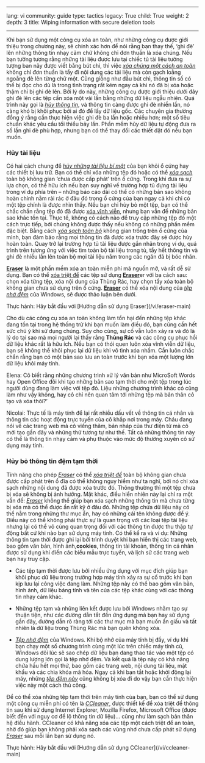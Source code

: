 

---

lang: vi
community: guide
type: tactics
legacy: True
child: True
weight: 2
depth: 3
title: Wiping information with secure deletion tools

---

Khi bạn sử dụng một công cụ xóa an toàn, như những công cụ được giới thiệu trong chương này, sẽ chính xác hơn để nói rằng bạn thay thế, ‘ghi đè’ lên những thông tin nhạy cảm chứ không chỉ đơn thuần là xóa chúng. Nếu bạn tưởng tượng rằng những tài liệu được lưu tại chiếc tủ tài liệu tưởng tượng ban nãy được viết bằng bút chì, thì việc [*xóa chúng một cách an toàn*](/vi/glossary#Wiping) không chỉ đơn thuần là tẩy đi nội dung các tài liệu mà còn gạch loằng ngoằng đè lên từng chữ một. Cũng giống như đầu bút chì, thông tin số có thể bị đọc cho dù là trong tình trạng rất kém ngay cả khi nó đã bị xóa hoặc thậm chí bị ghi đè lên. Bởi lý do này, những công cụ được giới thiệu dưới đây ghi đè lên các tệp cần xóa một vài lần bằng những dữ liệu ngẫu nhiên. Quá trình này gọi là [*hủy thông tin*](/vi/glossary#Wiping), và thông tin càng được ghi đè nhiền lần, nó càng khó bị khôi phục bởi ai đó để lấy dữ liệu gốc. Các chuyên gia thường đồng ý rằng cần thực hiện việc ghi đè ba lần hoặc nhiều hơn; một số tiêu chuẩn khác yêu cầu tối thiểu bảy lần. Phần mềm hủy dữ liệu tự động đưa ra số lần ghi đè phù hợp, nhưng bạn có thể thay đổi các thiết đặt đó nếu bạn muốn.

### Hủy tài liệu ###

Có hai cách chung để [*hủy những tài liệu bí mật*](/vi/glossary#Wiping) của bạn khỏi ổ cứng hay các thiết bị lưu trữ. Bạn có thể chỉ xóa những tệp đó hoặc có thể [*xóa sạch*](/vi/glossary#Wiping) toàn bộ không gian ‘chưa được cấp phát’ trên ổ cứng. Trong khi đưa ra sự lựa chọn, có thể hữu ích nếu bạn suy nghĩ về trường hợp tủ đựng tài liệu trong ví dụ phía trên – những báo cáo dài có thể có những bản sao không hoàn chỉnh nằm rải rác ở đâu đó trong ổ cứng của bạn ngay cả khi chỉ có một tệp chính là được nhìn thấy. Nếu bạn chỉ hủy bỏ một tệp, bạn có thể chắc chắn rằng tệp đó đã được [xóa vĩnh viễn](/vi/glossary#Wiping), nhưng bạn vẫn để những bản sao khác tồn tại. Thực tế, không có cách nào để truy cập những tệp đó một cách trực tiếp, bởi chúng không được thấy nếu không có những phần mềm đặc biệt. Bằng cách [*xóa sạch toàn bộ*](/vi/glossary#Wiping) không gian trống trên ổ cứng của mình, bạn đảm bảo rằng mọi thông tin đã được xóa trước đây sẽ được hủy hoàn toàn. Quay trở lại trường hợp tủ tài liệu được gắn nhãn trong ví dụ, quá trình trên tương ứng với việc tìm toàn bộ tài liệu trong tủ, tẩy hết thông tin và ghi đè nhiều lần lên toàn bộ mọi tài liệu nằm trong các ngăn đã bị bóc nhãn.

[**Eraser**](/vi/glossary#Eraser) là một phần mềm xóa an toàn miễn phí mã nguồn mở, và rất dễ sử dụng. Bạn có thể [xóa triệt để](/vi/glossary#Wiping) các tệp sử dụng [**Eraser**](/vi/glossary#Eraserr)er với ba cách sau: chọn xóa từng tệp, xóa nội dung của Thùng Rác, hay chọn tẩy xóa toàn bộ không gian chưa sử dụng trên ổ cứng. [**Eraser**](/vi/glossary#Eraser) có thể xóa nội dung của [*tệp nhớ đệm*](/vi/glossary#Swap_file) của Windows, sẽ được thảo luận bên dưới.

<div class="getstarted" markdown="1">
Thực hành: Hãy bắt đầu với [Hướng dẫn sử dụng Eraser](/vi/eraser-main)
</div>

Cho dù các công cụ xóa an toàn không làm tổn hại đến những tệp khác đang tồn tại trong hệ thống trừ khi bạn muốn làm điều đó, bạn cũng cần hết sức chú ý khi sử dụng chúng. Suy cho cùng, sự cố vẫn luôn xảy ra và đó là lý do tại sao mà mọi người lại thấy rằng **Thùng Rác** và các công cụ phục hồi dữ liệu khác rất là hữu ích. Nếu bạn có thói quen luôn xóa vĩnh viễn dữ liệu, bạn sẽ không thể khôi phục lại dữ liệu khi vô tình xóa nhầm. Cần luôn chắc chắn rằng bạn có một bản sao lưu an toàn trước khi bạn xóa một lượng lớn dữ liệu khỏi máy tính.

<div class="background" markdown="1">
Elena: Cô biết rằng những chương trình xử lý văn bản như MicroSoft Words hay Open Office đôi khi tạo những bản sao tạm thời cho một tệp trong lúc người dùng đang làm việc với tệp đó. Liệu những chương trình khác có cũng làm như vậy không, hay cô chỉ nên quan tâm tới những tệp mà bản thân cô tạo và xóa thôi?’

Nicolai: Thực tế là máy tính để lại rất nhiều dấu vết về thông tin cá nhân và thông tin các hoạt động trực tuyến của cô khắp nơi trong máy. Cháu đang nói về các trang web mà cô viếng thăm, bản nháp của thư điện tử mà cô mới tạo gần đây và những thứ tương tự như thế. Tất cả những thông tin này có thể là thông tin nhạy cảm và phụ thuộc vào mức độ thường xuyên cô sử dụng máy tính.</div>

### Hủy bỏ thông tin đệm tạm thời ###

Tính năng cho phép [*Eraser*](/vi/glossary#Eraser) có thể [*xóa triệt để*](/vi/glossary#Wiping)  toàn bộ không gian chưa được cấp phát trên ổ đĩa có thể không nguy hiểm như ta nghĩ, bởi nó chỉ xóa sạch những nội dung đã được xóa trước đó. Thông thường thì một tệp chưa bị xóa sẽ không bị ảnh hưởng. Mặt khác, điều hiển nhiên này lại chỉ ra một vấn đề: [*Eraser*](/vi/glossary#Eraser) không thể giúp bạn xóa sạch những thông tin mà chưa từng bị xóa mà có thể được ẩn rất kỹ ở đâu đó. Những tệp chứa dữ liệu này có thể nằm trong những thư mục ẩn, hay có những cái tên không được để ý. Điều này có thể không phải thực sự là quan trọng với các loại tệp tài liệu nhưng lại có thể vô cùng quan trọng đối với các thông tin được thu thập tự động bất cứ khi nào bạn sử dụng máy tính. Có thể kể ra và ví dụ:
 Những thông tin tạm thời được ghi lại bởi trình duyệt khi bạn hiển thị các trang web, bao gồm văn bản, hình ảnh,**cookies**, thông tin tài khoản, thông tin cá nhân được sử dụng khi điền các biểu mẫu trực tuyến, và lịch sử các trang web bạn hay truy cập.

- Các tệp tạm thời được lưu bởi nhiều ứng dụng với mục đích giúp bạn khôi phục dữ liệu trong trường hợp máy tính xảy ra sự cố trước khi bạn kịp lưu lại công việc đang làm. Những tệp này có thể bao gồm văn bản, hình ảnh, dữ liệu bảng tính và tên của các tệp khác cùng với các thông tin nhạy cảm khác.
-  Những tệp tạm và những liên kết được lưu bởi Windows nhằm tạo sự thuận tiện, như các đường dẫn tắt đến ứng dụng mà bạn hay sử dụng gần đây, đường dẫn rõ ràng tới các thư mục mà bạn muốn ẩn giấu và tất nhiên là dữ liệu trong Thùng Rác mà bạn quên không xóa.

- [*Tệp nhớ đệm*](/vi/glossary#Swap_file) của Windows. Khi bộ nhớ của máy tính bị đầy, ví dụ khi bạn chạy một số chương trình cùng một lúc trên chiếc máy tính cũ, Windows đôi lúc sẽ sao chép dữ liệu bạn đang thao tác vào một tệp có dung lượng lớn gọi là tệp nhớ đệm. Và kết quả là tệp này có khả năng chứa hầu hết mọi thứ, bao gồm các trang web, nội dung tài liệu, mật khẩu và các chìa khóa mã hóa. Ngay cả khi bạn tắt hoặc khởi động lại máy, những [*tệp đệm này*](/vi/glossary#Swap_file) cũng không bị xóa đi do vậy bạn cần thực hiện việc này một cách thủ công.

Để có thể xóa những tệp tạm thời trên máy tính của bạn, bạn có thể sử dụng một công cụ miễn phí có tên là [*CCleaner*](/vi/glossary#Ccleaner), được thiết kế để xóa triệt để thông tin sau khi sử dụng Internet Explorer, Mozilla Firefox, Microsoft Office (được biết đến với nguy cơ để lộ thông tin dữ liệu)... cũng như làm sạch bản thân hệ điều hành. CCleaner có khả năng xóa các tệp một cách triệt để an toàn, nhờ đó giúp bạn không phải xóa sạch các vùng nhớ chưa cấp phát sử dụng [*Eraser*](/vi/glossary#Eraser) sau mỗi lần bạn sử dụng nó.

<div class="getstarted" markdown="1">Thực hành: Hãy bắt đầu với [Hướng dẫn sử dụng CCleaner](/vi/ccleaner-main)</div>


